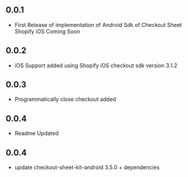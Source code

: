 ## 0.0.1

* First Release of implementation of Android Sdk of Checkout Sheet Shopify iOS Coming Soon
## 0.0.2

* iOS Support added using Shopify iOS checkout sdk version 3.1.2

## 0.0.3

* Programmatically close checkout added

## 0.0.4 

* Readme Updated

## 0.0.4 

* update checkout-sheet-kit-android 3.5.0 + dependencies